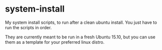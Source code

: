 system-install
==============

My system install scripts, to run after a clean ubuntu install. You just have to run the scripts in order.

They are currently meant to be run in a fresh Ubuntu 15.10, but you can use them as a template for your preferred linux distro.

